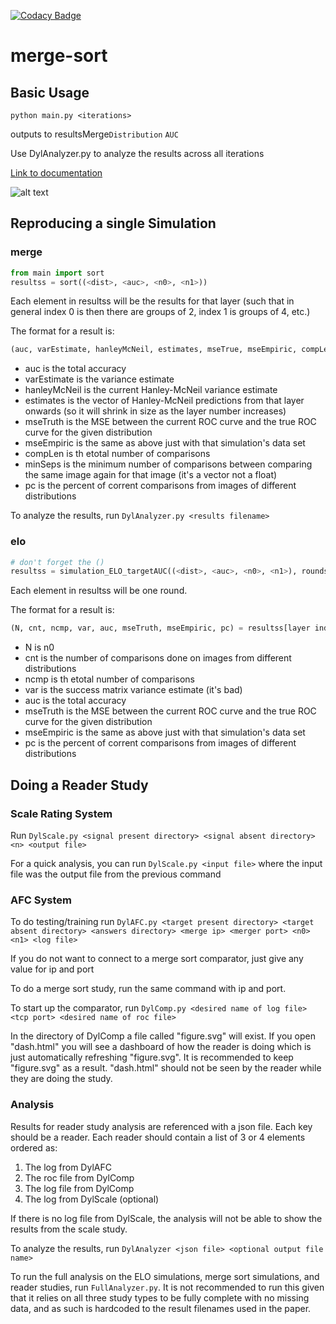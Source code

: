 [![Codacy Badge](https://api.codacy.com/project/badge/Grade/96b3634f1abe48dc93b5ac19307bb394)](https://www.codacy.com/app/Neywiny/merge-sort?utm_source=github.com&amp;utm_medium=referral&amp;utm_content=Neywiny/merge-sort&amp;utm_campaign=Badge_Grade)

# merge-sort
## Basic Usage 
```python main.py <iterations>```

outputs to resultsMerge```Distribution``` ```AUC```

Use DylAnalyzer.py to analyze the results across all iterations

[Link to documentation](https://neywiny.github.io/merge-sort/)

![alt text](https://github.com/Neywiny/merge-sort/blob/master/repository-pic.png)

## Reproducing a single Simulation
### merge
```python
from main import sort
resultss = sort((<dist>, <auc>, <n0>, <n1>))
```
Each element in resultss will be the results for that layer (such that in general index 0 is then there are groups of 2, index 1 is groups of 4, etc.)

The format for a result is:
```python
(auc, varEstimate, hanleyMcNeil, estimates, mseTrue, mseEmpiric, compLen, minSeps, pc) = resultss[layer index]
```

* auc is the total accuracy 
* varEstimate is the variance estimate
* hanleyMcNeil is the current Hanley-McNeil variance estimate
* estimates is the vector of Hanley-McNeil predictions from that layer onwards (so it will shrink in size as the layer number increases)
* mseTruth is the MSE between the current ROC curve and the true ROC curve for the given distribution
* mseEmpiric is the same as above just with that simulation's data set
* compLen is th etotal number of comparisons
* minSeps is the minimum number of comparisons between comparing the same image again for that image (it's a vector not a float)
* pc is the percent of corrent comparisons from images of different distributions

To analyze the results, run ```DylAnalyzer.py <results filename>```

### elo

```python
# don't forget the ()
resultss = simulation_ELO_targetAUC((<dist>, <auc>, <n0>, <n1>), rounds=14)
```
Each element in resultss will be one round.

The format for a result is:
```python
(N, cnt, ncmp, var, auc, mseTruth, mseEmpiric, pc) = resultss[layer index]
```

* N is n0
* cnt is the number of comparisons done on images from different distributions
* ncmp is th etotal number of comparisons
* var is the success matrix variance estimate (it's bad)
* auc is the total accuracy 
* mseTruth is the MSE between the current ROC curve and the true ROC curve for the given distribution
* mseEmpiric is the same as above just with that simulation's data set
* pc is the percent of corrent comparisons from images of different distributions

## Doing a Reader Study

### Scale Rating System

Run ```DylScale.py <signal present directory> <signal absent directory> <n> <output file>```

For a quick analysis, you can run ```DylScale.py <input file>``` where the input file was the output file from the previous command

### AFC System

To do testing/training run ```DylAFC.py <target present directory> <target absent directory> <answers directory> <merge ip> <merger port> <n0> <n1> <log file>```

If you do not want to connect to a merge sort comparator, just give any value for ip and port

To do a merge sort study, run the same command with ip and port.

To start up the comparator, run ```DylComp.py <desired name of log file> <tcp port> <desired name of roc file>```

In the directory of DylComp a file called "figure.svg" will exist. If you open "dash.html" you will see a dashboard of how the reader is doing which is just automatically refreshing "figure.svg". It is recommended to keep "figure.svg" as a result. "dash.html" should not be seen by the reader while they are doing the study.

### Analysis

Results for reader study analysis are referenced with a json file. Each key should be a reader. Each reader should contain a list of 3 or 4 elements ordered as:

1. The log from DylAFC
2. The roc file from DylComp
3. The log file from DylComp
4. The log from DylScale (optional)

If there is no log file from DylScale, the analysis will not be able to show the results from the scale study.

To analyze the results, run ```DylAnalyzer <json file> <optional output file name>```

To run the full analysis on the ELO simulations, merge sort simulations, and reader studies, run ```FullAnalyzer.py```. It is not recommended to run this given that it relies on all three study types to be fully complete with no missing data, and as such is hardcoded to the result filenames used in the paper.